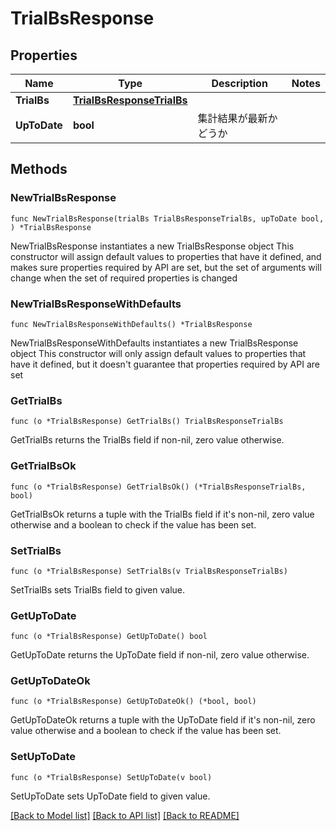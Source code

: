 # TrialBsResponse

## Properties

Name | Type | Description | Notes
------------ | ------------- | ------------- | -------------
**TrialBs** | [**TrialBsResponseTrialBs**](trialBsResponse_trial_bs.md) |  | 
**UpToDate** | **bool** | 集計結果が最新かどうか | 

## Methods

### NewTrialBsResponse

`func NewTrialBsResponse(trialBs TrialBsResponseTrialBs, upToDate bool, ) *TrialBsResponse`

NewTrialBsResponse instantiates a new TrialBsResponse object
This constructor will assign default values to properties that have it defined,
and makes sure properties required by API are set, but the set of arguments
will change when the set of required properties is changed

### NewTrialBsResponseWithDefaults

`func NewTrialBsResponseWithDefaults() *TrialBsResponse`

NewTrialBsResponseWithDefaults instantiates a new TrialBsResponse object
This constructor will only assign default values to properties that have it defined,
but it doesn't guarantee that properties required by API are set

### GetTrialBs

`func (o *TrialBsResponse) GetTrialBs() TrialBsResponseTrialBs`

GetTrialBs returns the TrialBs field if non-nil, zero value otherwise.

### GetTrialBsOk

`func (o *TrialBsResponse) GetTrialBsOk() (*TrialBsResponseTrialBs, bool)`

GetTrialBsOk returns a tuple with the TrialBs field if it's non-nil, zero value otherwise
and a boolean to check if the value has been set.

### SetTrialBs

`func (o *TrialBsResponse) SetTrialBs(v TrialBsResponseTrialBs)`

SetTrialBs sets TrialBs field to given value.


### GetUpToDate

`func (o *TrialBsResponse) GetUpToDate() bool`

GetUpToDate returns the UpToDate field if non-nil, zero value otherwise.

### GetUpToDateOk

`func (o *TrialBsResponse) GetUpToDateOk() (*bool, bool)`

GetUpToDateOk returns a tuple with the UpToDate field if it's non-nil, zero value otherwise
and a boolean to check if the value has been set.

### SetUpToDate

`func (o *TrialBsResponse) SetUpToDate(v bool)`

SetUpToDate sets UpToDate field to given value.



[[Back to Model list]](../README.md#documentation-for-models) [[Back to API list]](../README.md#documentation-for-api-endpoints) [[Back to README]](../README.md)


